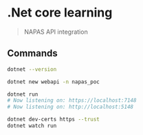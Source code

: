 # .Net core learning

> NAPAS API integration

## Commands

```bash
dotnet --version

dotnet new webapi -n napas_poc

dotnet run
# Now listening on: https://localhost:7148
# Now listening on: http://localhost:5148

dotnet dev-certs https --trust
dotnet watch run
```